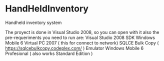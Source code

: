 # HandHeldInventory
Handheld inventory system


The proyect is done in Visual Studio 2008, so you can open with it
also the pre-requeriments you need to run are:
  Visual Studio 2008 
  SDK Windows Mobile 6
  Virtual PC 2007 ( this for connect to network)
  SQLCE Bulk Copy ( https://sqlcebulkcopy.codeplex.com/ )
  Emulator Windows Mobile 6 Profesional ( also works Standard Edition )
  
  
  
